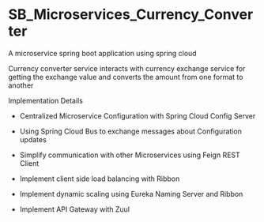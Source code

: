 # SB_Microservices_Currency_Converter

A  microservice spring boot application using spring cloud

Currency converter service interacts with currency exchange service for getting the exchange value and converts the amount from one format to another

Implementation Details

- Centralized Microservice Configuration with Spring Cloud Config Server

- Using Spring Cloud Bus to exchange messages about Configuration updates

- Simplify communication with other Microservices using Feign REST Client

- Implement client side load balancing with Ribbon

- Implement dynamic scaling using Eureka Naming Server and Ribbon

- Implement API Gateway with Zuul
